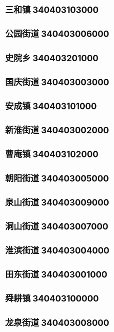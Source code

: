 # 三和镇 340403103000
# 公园街道 340403006000
# 史院乡 340403201000
# 国庆街道 340403003000
# 安成镇 340403101000
# 新淮街道 340403002000
# 曹庵镇 340403102000
# 朝阳街道 340403005000
# 泉山街道 340403009000
# 洞山街道 340403007000
# 淮滨街道 340403004000
# 田东街道 340403001000
# 舜耕镇 340403100000
# 龙泉街道 340403008000
